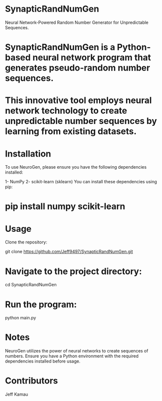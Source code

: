 # SynapticRandNumGen
Neural Network-Powered Random Number Generator for Unpredictable Sequences.
# SynapticRandNumGen  is a Python-based neural network program that generates pseudo-random number sequences.
# This innovative tool employs neural network technology to create unpredictable number sequences by learning from existing datasets.

# Installation
To use NeuroGen, please ensure you have the following dependencies installed:

1- NumPy
2- scikit-learn (sklearn)
You can install these dependencies using pip:

# pip install numpy scikit-learn

# Usage
Clone the repository:

git clone https://github.com/Jeff9497/SynapticRandNumGen.git

# Navigate to the project directory:

cd SynapticRandNumGen

# Run the program:

python main.py

# Notes
NeuroGen utilizes the power of neural networks to create sequences of numbers. Ensure you have a Python environment with the required dependencies installed before usage.

# Contributors
Jeff Kamau
